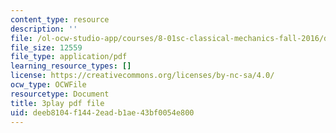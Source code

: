 ```yaml
---
content_type: resource
description: ''
file: /ol-ocw-studio-app/courses/8-01sc-classical-mechanics-fall-2016/deeb8104f1442eadb1ae43bf0054e800_kJxsMnRZXqE.pdf
file_size: 12559
file_type: application/pdf
learning_resource_types: []
license: https://creativecommons.org/licenses/by-nc-sa/4.0/
ocw_type: OCWFile
resourcetype: Document
title: 3play pdf file
uid: deeb8104-f144-2ead-b1ae-43bf0054e800
---
```

